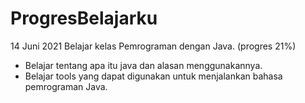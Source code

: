 # ProgresBelajarku
14 Juni 2021
Belajar kelas Pemrograman dengan Java. (progres 21%)
* Belajar tentang apa itu java dan alasan menggunakannya.
* Belajar tools yang dapat digunakan untuk menjalankan bahasa pemrograman Java.

